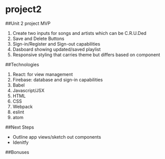 # project2
##Unit 2 project MVP
1. Create two inputs for songs and artists which can be C.R.U.Ded
2. Save and Delete Buttons
3. Sign-in/Register and Sign-out capabilities
4. Dasboard showing updated/saved playlist
5. Responsive styling that carries theme but differs based on component

##Technologies
1. React: for view management
2. Firebase: database and sign-in capabilities
3. Babel
4. Javascript/JSX
5. HTML
6. CSS
7. Webpack
8. eslint
9. atom

##Next Steps
- Outline app views/sketch out components
- Idenitfy 

##Bonuses
